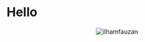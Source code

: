 <h1>Hello</h1>

<p align="center"> <img src="https://github-readme-stats.vercel.app/api?username=ilhamfauzan&show_icons=true" alt="ilhamfauzan" /> </p>
